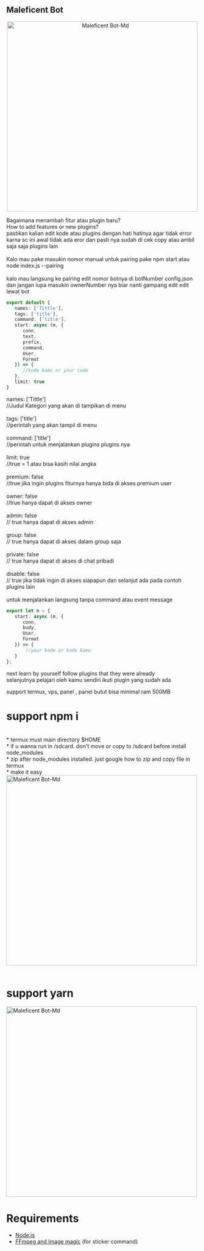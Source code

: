 ## Maleficent Bot

<p align="center">
<img src="https://files.catbox.moe/ku30iz.jpeg" alt="Maleficent Bot-Md" width="500"/>



Bagaimana menambah fitur atau plugin baru?<br>
How to add features or new plugins?<br>
pastikan kalian edit kode atau plugins dengan hati hatinya agar tidak error karna sc ini awal tidak ada eror dan pasti nya sudah di cek copy atau ambil saja saja plugins lain<br><br>
Kalo mau pake masukin nomor manual untuk pairing pake npm start atau node index.js --pairing<br><br>
kalo mau langsung ke pairing edit nomor botnya di botNumber config.json<br>
dan jangan lupa masukin ownerNumber nya biar nanti gampang edit edit lewat bot<br>

```ts
export default {
   names: ['Tittle'],
   tags: ['title'], 
   command: ['title'],
   start: async (m, {
      conn,
      text,
      prefix,
      command,
      User,
      Format
   }) => {
      //kode kamu or your code
   },
   limit: true
}
```
names: ['Tittle']<br>
//Judul Kategori yang akan di tampikan di menu<br>
<br>
tags: ['title']<br>
//perintah yang akan tampil di menu<br>
<br>
command: ['title']<br>
//perintah untuk menjalankan plugins plugins nya<br>
<br>
limit: true<br>
//true = 1 atau bisa kasih nilai angka<br>
<br>
premium: false<br>
//true jika ingin plugins fiturnya hanya bida di akses premium user<br>
<br>
owner: false<br>
//true hanya dapat di akses owner<br>
<br>
admin: false<br>
// true hanya dapat di akses admin<br>
<br>
group: false<br>
// true hanya dapat di akses dalam group saja<br>
<br>
private: false<br>
// true hanya dapat di akses di chat pribadi<br>
<br>
disable: false<br> 
// true jika tidak ingin di akses siapapun dan selanjut ada pada contoh plugins lain<br>
<br>
untuk menjalankan langsung tanpa command atau event message

```ts
export let m = {
   start: async (m, {
      conn,
      budy,
      User,
      Format
   }) => {
       //your kode or kode kamu
   }
};
```

next learn by yourself follow plugins that they were already<br>
selanjutnya pelajari oleh kamu sendiri ikuti plugin yang sudah ada<br>

support termux, vps, panel , panel butut bisa minimal ram 500MB<br>

# support npm i 
<br> 
* termux must main directory $HOME <br>
* if u wanna run in /sdcard. don't move or copy to /sdcard before install node_modules<br>
* zip after node_modules installed. 
just google how to zip and copy file in termux <br>
* make it easy 

<img src="https://small.fileditchstuff.me/s12/NDEKXREcgEIHqhGXvtd.jpg" alt="Maleficent Bot-Md" width="500"/>
<br>
<br>

# support yarn
<img src="https://small.fileditchstuff.me/s12/PvybFjPSFPHQExNAGAo.jpg" alt="Maleficent Bot-Md" width="500"/>
<br>


# Requirements
* [Node.js](https://nodejs.org/en/)
* [FFmpeg and Image magic](https://github.com/BtbN/FFmpeg-Builds/releases/download/autobuild-2020-12-08-13-03/ffmpeg-n4.3.1-26-gca55240b8c-win64-gpl-4.3.zip) (for sticker command)
